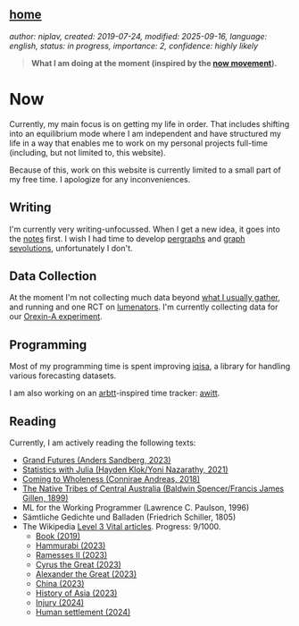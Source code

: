 [home](./index.md)
------------------

*author: niplav, created: 2019-07-24, modified: 2025-09-16, language: english, status: in progress, importance: 2, confidence: highly likely*

> __What I am doing at the moment (inspired by the
> [now movement](https://nownownow.com/about)).__

Now
====

Currently, my main focus is on getting my life in order. That includes
shifting into an equilibrium mode where I am independent and have
structured my life in a way that enables me to work on my personal
projects full-time (including, but not limited to, this website).

Because of this, work on this website is currently limited to a small
part of my free time. I apologize for any inconveniences.

Writing
-------

I'm currently very writing-unfocussed. When I get a new idea,
it goes into the [notes](./notes.html) first. I wish I had
time to develop [pergraphs](./pergraphs.html) and [graph
sevolutions](./notes.html#Graph_Sevolutions), unfortunately I don't.

Data Collection
----------------

At the moment I'm not collecting much data beyond [what
I usually gather](./data.md), and running and one RCT
on [lumenators](https://arbital.com/p/lumenators/).
I'm currently collecting data for our [Orexin-A
experiment](https://manifund.org/projects/orexin-pilot-experiment-for-reducing-sleep-need).

Programming
-----------

Most of my programming time is spent improving
[iqisa](https://github.com/niplav/iqisa), a library for handling various
forecasting datasets.

I am also working on an [arbtt](https://arbtt.nomeata.de/)-inspired time
tracker: [awitt](https://github.com/niplav/awitt).

Reading
--------

Currently, I am actively reading the following texts:

* [Grand Futures (Anders Sandberg, 2023)](https://www.goodreads.com/book/show/42275384-grand-futures)
* [Statistics with Julia (Hayden Klok/Yoni Nazarathy, 2021)](https://statisticswithjulia.org/)
* [Coming to Wholeness (Connirae Andreas, 2018)](https://www.goodreads.com/book/show/42348332-coming-to-wholeness)
* [The Native Tribes of Central Australia (Baldwin Spencer/Francis James Gillen, 1899)](https://www.goodreads.com/book/show/68126748-the-native-tribes-of-central-australiar)
* ML for the Working Programmer (Lawrence C. Paulson, 1996)
* Sämtliche Gedichte und Balladen (Friedrich Schiller, 1805)
* The Wikipedia [Level 3 Vital articles](https://en.wikipedia.org/wiki/Wikipedia%3AVital_articles). Progress: 9/1000.
	* [Book (2019)](https://en.wikipedia.org/wiki/Book)
	* [Hammurabi (2023)](https://en.wikipedia.org/wiki/Hammurabi)
	* [Ramesses II (2023)](https://en.wikipedia.org/wiki/Rameses_II)
	* [Cyrus the Great (2023)](https://en.wikipedia.org/wiki/Cyrus_The_Great)
	* [Alexander the Great (2023)](https://en.wikipedia.org/wiki/Alexander_The_Great)
	* [China (2023)](https://en.wikipedia.org/wiki/China)
	* [History of Asia (2023)](https://en.wikipedia.org/wiki/History_of_Asia)
	* [Injury (2024)](https://en.wikipedia.org/wiki/Injury)
	* [Human settlement (2024)](https://en.wikipedia.org/wiki/Human_settlement)

